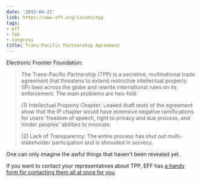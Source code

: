 ```yaml
---
date: '2015-04-21'
link: https://www.eff.org/issues/tpp
tags:
- eff
- tpp
- congress
title: Trans-Pacific Partnership Agreement
---
```


Electronic Frontier Foundation:

>The Trans-Pacific Partnership (TPP) is a secretive, multinational trade agreement that threatens to extend restrictive intellectual property (IP) laws across the globe and rewrite international rules on its enforcement. The main problems are two-fold:
>
>(1) Intellectual Property Chapter: Leaked draft texts of the agreement show that the IP chapter would have extensive negative ramifications for users’ freedom of speech, right to privacy and due process, and hinder peoples' abilities to innovate.
>
>(2) Lack of Transparency: The entire process has shut out multi-stakeholder participation and is shrouded in secrecy.

One can only imagine the awful things that haven't been revealed yet.

If you want to contact your representatives about TPP, EFF has [a handy form for contacting them all at once for you](https://act.eff.org/action/don-t-let-congress-fast-track-tpp).
